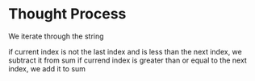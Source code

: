 # Thought Process

We iterate through the string

if current index is not the last index and is less than the next index, we subtract it from sum
if currend index is greater than or equal to the next index, we add it to sum​
